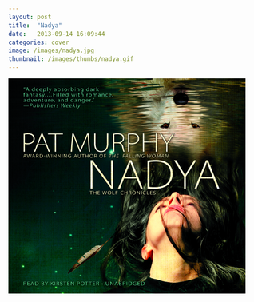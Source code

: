 ```yaml
---
layout: post
title:  "Nadya"
date:   2013-09-14 16:09:44
categories: cover
image: /images/nadya.jpg 
thumbnail: /images/thumbs/nadya.gif
---
```

![Nadya][image]

[image]: /images/nadya.jpg "Nadya"
